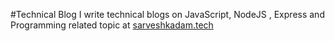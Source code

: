 #Technical Blog
I write technical blogs on JavaScript, NodeJS , Express and Programming related topic at [sarveshkadam.tech]()
